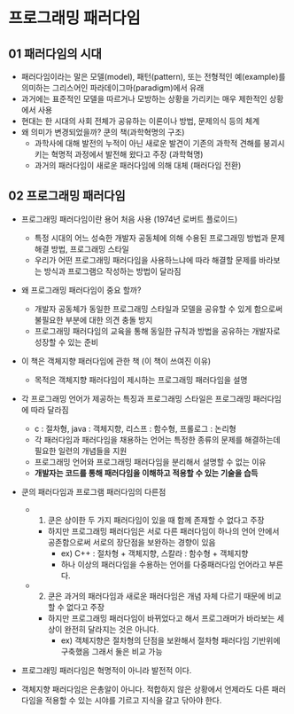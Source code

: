 # 프로그래밍 패러다임
## 01 패러다임의 시대
- 패러다임이라는 말은 모델(model), 패턴(pattern), 또는 전형적인 예(example)를 의미하는 그리스어인 파라데이그마(paradigm)에서 유래
- 과거에는 표준적인 모델을 따르거나 모방하는 상황을 가리키는 매우 제한적인 상황에서 사용
- 현대는 한 시대의 사회 전체가 공유하는 이론이나 방법, 문제의식 등의 체계
- 왜 의미가 변경되었을까? 쿤의 책(과학혁명의 구조)
  - 과학사에 대해 발전의 누적이 아닌 새로운 발견이 기존의 과학적 견해를 붕괴시키는 혁명적 과정에서 발전해 왔다고 주장 (과학혁명)
  - 과거의 패러다임이 새로운 패러다임에 의해 대체 (패러다임 전환)
  
## 02 프로그래밍 패러다임
- 프로그래밍 패러다임이란 용어 처음 사용 (1974년 로버트 플로이드)
  - 특정 시대의 어느 성숙한 개발자 공동체에 의해 수용된 프로그래밍 방법과 문제 해결 방법, 프로그래밍 스타일
  - 우리가 어떤 프로그래밍 패러다임을 사용하느냐에 따라 해결할 문제를 바라보는 방식과 프로그램으 작성하는 방법이 달라짐
  
- 왜 프로그래밍 패러다임이 중요 할까?
  - 개발자 공동체가 동일한 프로그래밍 스타일과 모델을 공유할 수 있게 함으로써 불필요한 부분에 대한 의견 충돌 방지
  - 프로그래밍 패러다임의 교육을 통해 동일한 규칙과 방법을 공유하는 개발자로 성장할 수 있는 준비
  
- 이 책은 객체지향 패러다임에 관한 책 (이 책이 쓰여진 이유)
  - 목적은 객체지향 패러다임이 제시하는 프로그래밍 패러다임을 설명
  
- 각 프로그래밍 언어가 제공하는 특징과 프로그래밍 스타일은 프로그래밍 패러다임에 따라 달라짐
  - c : 절차형, java : 객체지향, 리스프 : 함수형, 프롤로그 : 논리형
  - 각 패러다임과 패러다임을 채용하는 언어는 특정한 종류의 문제를 해결하는데 필요한 일련의 개념들을 지원
  - 프로그래밍 언어와 프로그래밍 패러다임을 분리해서 설명할 수 없는 이유
  - **개발자는 코드를 통해 패러다임을 이해하고 적용할 수 있는 기술을 습득**
  
- 쿤의 패러다임과 프로그램 패러다임의 다른점
  - 1) 쿤은 상이한 두 가지 패러다임이 있을 때 함께 존재할 수 없다고 주장
    - 하지만 프로그래밍 패러다임은 서로 다른 패러다임이 하나의 언어 안에서 공존함으로써 서로의 장단점을 보완하는 경향이 있음
      - ex) C++ : 절차형 + 객체지향, 스칼라 : 함수형 + 객체지향
      - 하나 이상의 패러다임을 수용하는 언어를 다중패러다임 언어라고 부른다.
  
  - 2) 쿤은 과거의 패러다임과 새로운 패러다임은 개념 자체 다르기 때문에 비교할 수 없다고 주장
    - 하지만 프로그래밍 패러다임이 바뀌었다고 해서 프로그래머가 바라보는 세상이 완전히 달라지는 것은 아니다.
      - ex) 객체지향은 절차형의 단점을 보완해서 절차형 패러다임 기반위에 구축했음 그래서 둘은 비교 가능
    
- 프로그래밍 패러다임은 혁명적이 아니라 발전적 이다.

- 객체지향 패러다임은 은총알이 아니다. 적합하지 않은 상황에서 언제라도 다른 패러다임을 적용할 수 있는 시야를 기르고 지식을 갈고 닦아야 한다.

  
